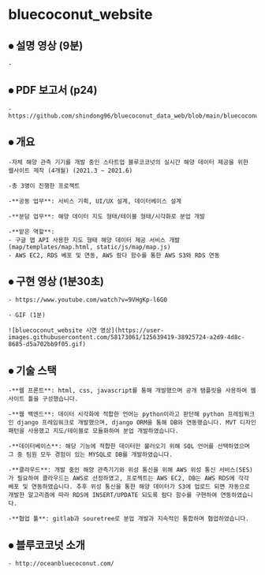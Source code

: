 # bluecoconut_website



## **⦁ 설명 영상 (9분)**

    - 


## **⦁ PDF 보고서 (p24)**

    - https://github.com/shindong96/bluecoconut_data_web/blob/main/bluecoconut_website%20%EB%B3%B4%EA%B3%A0%EC%84%9C.pdf

## **⦁ 개요**

    -자체 해양 관측 기기를 개발 중인 스타트업 블루코코넛의 실시간 해양 데이터 제공을 위한 웹사이트 제작 (4개월) (2021.3 ~ 2021.6)

    -총 3명이 진행한 프로젝트

    -**공동 업무**: 서비스 기획, UI/UX 설계, 데이터베이스 설계

    -**분담 업무**: 해양 데이터 지도 형태/테이블 형태/시각화로 분업 개발

    -**맡은 역할**: 
    - 구글 맵 API 사용한 지도 형태 해양 데이터 제공 서비스 개발(map/templates/map.html, static/js/map/map.js) 
    - AWS EC2, RDS 베포 및 연동, AWS 람다 함수를 통한 AWS S3와 RDS 연동


## **⦁ 구현 영상 (1분30초)**

    - https://www.youtube.com/watch?v=9VHgKp-l6G0

    - GIF (1분)

    ![bluecoconut_website 시연 영상](https://user-images.githubusercontent.com/58173061/125639419-38925724-a2d9-4d8c-8685-d5a702bb9f05.gif)



## **⦁ 기술 스택**

    -**웹 프론트**: html, css, javascript를 통해 개발했으며 공개 탬플릿을 사용하여 웹 사이트 틀을 구성했습니다.

    -**웹 백엔드**: 데이터 시각화에 적합한 언어는 python이라고 판단해 python 프레임워크인 django 프레임워크로 개발했으며, django ORM을 통해 DB와 연동했습니다. MVT 디자인 패턴을 사용했고 지도/테이블로 모듈화하여 분업 개발하였습니다.

    -**데이터베이스**: 해당 기능에 적합한 데이터만 불러오기 위해 SQL 언어를 선택하였으며 그 중 팀원 모두 경험이 있는 MYSQL로 DB를 개발하였습니다.

    -**클라우드**: 개발 중인 해양 관측기기와 위성 통신을 위해 AWS 위성 통신 서비스(SES)가 필요하여 클라우드는 AWS로 선정하였고, 프로젝트는 AWS EC2, DB는 AWS RDS에 각각 베포 및 연동하였습니다. 추후 위성 통신을 통한 해양 데이터가 S3에 업로드 되면 자동으로 개발한 알고리즘에 따라 RDS에 INSERT/UPDATE 되도록 람다 함수를 구현하여 연동하였습니다. 

    -**협업 툴**: gitlab과 souretree로 분업 개발과 지속적인 통합하며 협업하였습니다.


## **⦁ 블루코코넛 소개**

    - http://oceanbluecoconut.com/
